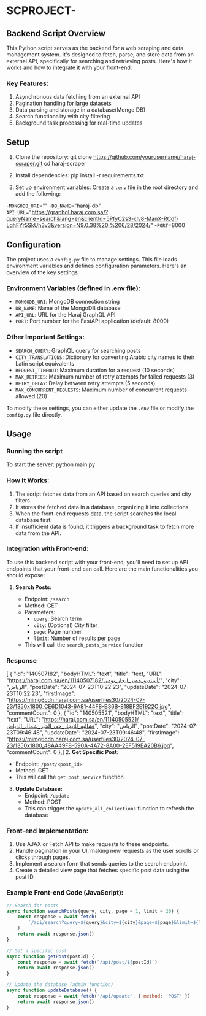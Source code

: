 # SCPROJECT-

## Backend Script Overview

This Python script serves as the backend for a web scraping and data management system. It's designed to fetch, parse, and store data from an external API, specifically for searching and retrieving posts. Here's how it works and how to integrate it with your front-end:

### Key Features:

1. Asynchronous data fetching from an external API
2. Pagination handling for large datasets
3. Data parsing and storage in a database(Mongo DB)
4. Search functionality with city filtering
5. Background task processing for real-time updates

## Setup

1. Clone the repository:
   git clone https://github.com/yourusername/haraj-scraper.git
   cd haraj-scraper

2. Install dependencies:
   pip install -r requirements.txt

3. Set up environment variables:
   Create a `.env` file in the root directory and add the following:

-`MONGODB_URI`="" -`DB_NAME`="haraj-db"
`API_URL`="https://graphql.haraj.com.sa/?queryName=search&lang=en&clientId=5PfyC2s3-xlv8-ManX-RCdf-LqhFYr5SkUh3v3&version=N9.0.38%20,%206/28/2024/" -`PORT`=8000

## Configuration

The project uses a `config.py` file to manage settings. This file loads environment variables and defines configuration parameters. Here's an overview of the key settings:

### Environment Variables (defined in .env file):

- `MONGODB_URI`: MongoDB connection string
- `DB_NAME`: Name of the MongoDB database
- `API_URL`: URL for the Haraj GraphQL API
- `PORT`: Port number for the FastAPI application (default: 8000)

### Other Important Settings:

- `SEARCH_QUERY`: GraphQL query for searching posts
- `CITY_TRANSLATIONS`: Dictionary for converting Arabic city names to their Latin script equivalents
- `REQUEST_TIMEOUT`: Maximum duration for a request (10 seconds)
- `MAX_RETRIES`: Maximum number of retry attempts for failed requests (3)
- `RETRY_DELAY`: Delay between retry attempts (5 seconds)
- `MAX_CONCURRENT_REQUESTS`: Maximum number of concurrent requests allowed (20)

To modify these settings, you can either update the `.env` file or modify the `config.py` file directly.

## Usage

### Running the script

To start the server:
python main.py

### How It Works:

1. The script fetches data from an API based on search queries and city filters.
2. It stores the fetched data in a database, organizing it into collections.
3. When the front-end requests data, the script searches the local database first.
4. If insufficient data is found, it triggers a background task to fetch more data from the API.

### Integration with Front-end:

To use this backend script with your front-end, you'll need to set up API endpoints that your front-end can call. Here are the main functionalities you should expose:

1. **Search Posts:**

   - Endpoint: `/search`
   - Method: GET
   - Parameters:
     - `query`: Search term
     - `city`: (Optional) City filter
     - `page`: Page number
     - `limit`: Number of results per page
   - This will call the `search_posts_service` function

### Response

[
{
"id": "140507182",
"bodyHTML": "text",
"title": "text,
"URL": "https://haraj.com.sa/en/11140507182/أستديو_مميز_ايجار_يومي/",
"city": "الرياض",
"postDate": "2024-07-23T10:22:23",
"updateDate": "2024-07-23T10:22:23",
"firstImage": "https://mimg6cdn.haraj.com.sa/userfiles30/2024-07-23/1350x1800_CE6D1043-6A81-44F8-B36B-818BF2E1922C.jpg",
"commentCount": 0
},
{
"id": "140505521",
"bodyHTML": "text",
"title": "text",
"URL": "https://haraj.com.sa/en/11140505521/شاليه_للإيجار_حي_الخير_شمال_الرياض/",
"city": "الرياض",
"postDate": "2024-07-23T09:46:48",
"updateDate": "2024-07-23T09:46:48",
"firstImage": "https://mimg6cdn.haraj.com.sa/userfiles30/2024-07-23/1350x1800_48AA49F8-590A-4A72-8A00-2EF519EA20B6.jpg",
"commentCount": 0
},] 2. **Get Specific Post:**

- Endpoint: `/post/<post_id>`
- Method: GET
- This will call the `get_post_service` function

3. **Update Database:**
   - Endpoint: `/update`
   - Method: POST
   - This can trigger the `update_all_collections` function to refresh the database

### Front-end Implementation:

1. Use AJAX or Fetch API to make requests to these endpoints.
2. Handle pagination in your UI, making new requests as the user scrolls or clicks through pages.
3. Implement a search form that sends queries to the search endpoint.
4. Create a detailed view page that fetches specific post data using the post ID.

### Example Front-end Code (JavaScript):

```javascript
// Search for posts
async function searchPosts(query, city, page = 1, limit = 20) {
	const response = await fetch(
		`/api/search?query=${query}&city=${city}&page=${page}&limit=${limit}`
	)
	return await response.json()
}

// Get a specific post
async function getPost(postId) {
	const response = await fetch(`/api/post/${postId}`)
	return await response.json()
}

// Update the database (admin function)
async function updateDatabase() {
	const response = await fetch('/api/update', { method: 'POST' })
	return await response.json()
}
```
